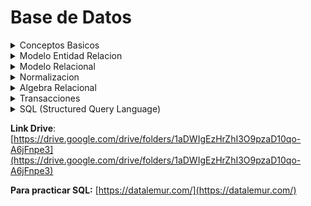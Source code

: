 # Base de Datos

<details>
<summary>Conceptos Basicos</summary>

- **Conceptos Basicos**

  [Conceptos básicos.pdf](assets/Conceptos_bsicos.pdf)

  - **Datos:** Son la **mínima unidad semántica**, por sí solos son irrelevantes como apoyo a la toma de decisiones.
  - **Informacion:** **Conjunto de datos procesados y que tienen un significado** (relevancia, propósito y contexto), y que por lo tanto son de utilidad para quién debe tomar decisiones, al disminuir su incertidumbre.

  <details>
  <summary>Base de datos (BD)</summary>
  Una base de datos es una coleccion de datos relacionados.

  > **Definicion completa:** Una base de datos es una colección o conjunto de datos interrelacionados con un propósito específico vinculado a la resolución de un problema del mundo real

  <span style="color: red">**Definir**</span> una B. D. <strong>implica</strong> especificar los <strong>tipos de datos, estructuras y restricciones</strong> de los datos que se almacenarán en la B. D.

  <span style="color: red">**La construcción**</span> de la B. D. es el proceso consistente en <strong>almacenar los datos en algún medio de almacenamiento controlado por el DBMS.</strong>

  <span style="color: red">**La manipulación**</span> de una B. D. incluye funciones como la <strong>consulta</strong> de la B. D. para <strong>recuperar datos específicos</strong>, <strong>actualizar</strong> la B. D. para reflejar los cambios introducidos en el minimundo y <strong>generar informes</strong> a partir de los datos.

  <span style="color: red">**Compartir**</span> una B. D. <strong>permite</strong> que varios usuarios y programas <strong>accedan</strong> a la B. D. en forma <strong>simultánea</strong>.
  </details>
  <details>
  <summary>Caracteristicas implicitas de las bases de datos</summary>
  - Una B. D. representa algún aspecto del mundo real, lo que en ocasiones se denomina minimundo o universo de discurso. Los cambios introducidos en el minimundo se reflejan en ella.
  - Una B. D. es una colección de datos lógicamente coherente con algún tipo de significado inherente. No es correcto denominar B. D. a un surtido aleatorio de datos.
  - Una B. D. se diseña, construye y rellena con datos para un propósito específico. Dispone de un grupo pretendido de usuarios y algunas aplicaciones preconcebidas en las que esos usuarios están interesados.
  </details>
  <details>
  <summary>Database management system (DBMS)</summary>
  **Objetivos**
  - Evitar redundancia e inconsistencia de datos
  - Permitir acceso a los datos en todo momento
  - Evitar anomalias en el acceso concurrente
  - Restriccion a accesos no autorizados→seguridad
  - Suministro de almacenamiento persitente de datos ante fallos
  - Integridad de los datos
  - Backups
  </details>

  **Normalizar** los datos significa que los vamos a llevar a un esquema que **garantiza** la calidad de los datos

  Una dependencia funcional es una restriccion que se establece entre dos relaciones de base de datos

  ---
  <details>
  <summary>Trabajo Practico: Conceptos Basicos</summary>
  [Bases de Datos 2025 - Trabajo Práctico_ Conceptos básicos.pdf](assets/Bases_de_Datos_2025_-_Trabajo_Prctico__Conceptos_bsicos.pdf)
  1. Las principales caracteristicas que presenta la metodologia de bases de datos frente a la metodologia de procesamiento de archivos son:
      - **Naturaleza autodescriptiva de un sistema de base de datos**: Un sistema de bases de datos no solo contiene la propia base de datos, sino tambien una completa definicion de la estructura de la bases de datos y sus restricciones.
      - **Aislamiento entre programas y datos, y abstraccion de datos**: Los DBMS permiten la independencia entre programas y datos, evitando que cambios en la estructura de datos afecten a los programas. Además, las bases de datos orientadas a objetos incluyen operaciones sobre datos, facilitando la abstracción y simplificando el acceso sin conocer los detalles internos.
      - **Soporte de varias vistas de los datos**: Un DBMS multiusuario cuyos usuarios tienen variedad de diferentes aplicaciones debe ofrecer facilidades para definir varias vistas, una **vista** puede ser un subconjunto de la base de datos o puede contener datos virtuales derivados de los arDBMSchivos de la base de datos pero que no estan explicitamente almacenados
      - **Comparticion de datos y procesamiento de transacciones multiusuario**: Un DBMS multiusuario permite que varios usuarios accedan a la base de datos simultáneamente, asegurando el control de concurrencia para evitar conflictos. Los sistemas OLTP garantizan transacciones seguras y correctas. Las transacciones deben cumplir propiedades como aislamiento y atomicidad para mantener la integridad de los datos.
  2. Los actores que intervienen en el diseño, uso y mantenimiento de una Base de Datos puede depender de la estrcutura organizacional, en el caso de una base de datos pequeña un usuario normalmente define, contruye y manipula la base de datos. Sin embargo en organizaciones mas grandes los actores que inetervienen son:
      - **Administradores de las bases de datos**: la administracion de la base de datos es responsabilidad del DBA ***(database administrator).*** el DBA es responsable del acceso autorizado a la base de datos, de la coordinacion y monitorizacion de su uso, y de adquirir los recursos software y hardware necesarios.
      - **Diseñadores de las bases de datos**: Estos son los responsables de identificar los datos que se almacenaran y de elegir las estructuras apropiadas para representar y almacenar estos datos, ademas es responsabilidad de ellos comunicarse con todos los presuntos usuarios para conocer sus requisitos a fines de conseguir lograr un diseño que cumpla con sus necesidades.
      - **Usuarios finales**: Estas son las personas cuyos trabajos requiren acceso a la base de datos para realizar consultas, actualizaciones e informes
      Pregunta: Que actor interviene en el mantenimiento, es el administrador?
  3. Las diferentes ventajas de utilizar una metodologia DBMS *(database managament system),* son:
      - **Control de la redundancia:** se refiere, a la capacidad de la base de datos de no cometer errores de guardar un mismo tipo de dato con distintos datos.
      - **Restriccion del acceso no autorizado**: Es la capacidad de no permitir que cualquier persona que utiliza la base de datos, pueda acceder a la base de datos completa. Por ejemplo, los datos financieros se puede considerar confidenciales, y solo las personas autorizadas pueden acceder a ellos.
      - **Almacenamiento persistente para los objetos del programa:** La metodologia DBMS se encarga de guardar y recuperar directamente estructuras de objetos, manteniendo la compatibilidad con los lenguajes de programacion orientado a objetos.
      - **Suministro de estructuras de almacenamiento para un procesamiento eficaz de las consultas:** Esta especializado en acelerar la busqueda de datos en los discos de los registros utilizando unos archivos auxiliares utilizando indices.
      - **Copia de seguridad y recuperacion**
  4. 
  </details>

</details>

<details>
<summary>Modelo Entidad Relacion</summary>

- **Modelo Entidad Relacion**
    
    [Modelo Entidad Relación.pdf](assets/Modelo_Entidad_Relacin.pdf)
    
    > El modelado de datos es un proceso que permite a las organizaciones descubrir, diseñar, visualizar, estandarizar e implementar activos de datos de alta calidad a través de una interfaz gráfica intuitiva.
    > 
    - Está basado en una percepción del mundo real consistente en objetos básicos, llamados entidades, y de relaciones entre estos objetos. es uno de los diferentes modelos de datos semánticos.
    - El aspecto semántico del modelo yace en la representación del significado de los datos.
    - Es extremadamente útil para hacer corresponder los significados e interacciones de las empresas del mundo real con un esquema conceptual.
    
    Hay **tres** nociones básicas que emplea el modelo de datos E-R:
    
    - Conjuntos de entidades
    - Conjuntos de relaciones
    - Atributos.
    <details>
    <summary>Conjunto de entidades</summary>
    </details>
    <details>
    <summary>Conjunto de relaciones</summary>
    </details>
    <details>
    <summary>Atributos</summary>
    - Describen propiedades que posee cada miembro de un conjunto de entidades
    - Posibles atributos del conjunto de entidades cliente son id-cliente, nombre-cliente, calle-cliente y ciudad-cliente.
    - Para cada atributo hay un conjunto de valores permitidos, llamados el dominio.
    - En ciertas ocasiones, **las relaciones también pueden tener atributos.**
    - El atributo que permite identificar unívocamente a la entidad, recibe el nombre de clave primaria. (identificar univocamente la entidad significa que esta no se puede repetir, por ejemplo para una persona seria el DNI).
    
    ### Clasificacion de atributos
    
    Los atributos pueden ser:
    
    - **Simples y compuestos:**
        - Los **simples** NO pueden subdividirse.
        - Los compuestos, en cambio, se pueden dividir en subpartes (es decir, en otros atributos). Por ejemplo, una dirección **puede** estar compuesta por los atributos calle, número y localidad
    - **Monovalorados y multivalorados:**
        - Los **monovalorados** tiene un valor sólo para una entidad; por ejemplo, el atributo número-préstamo.
        - El atributo número-teléfono para cualquier empleado puede tener cero, uno o más números de teléfono. Este tipo de atributo se llama **multivalorado**.
    - **Derivados**: El valor para este tipo de atributo se puede derivar de los valores de otros atributos o entidades relacionados. Por ejemplo, si la entidad cliente tiene el atributo fecha-nacimiento y edad, la edad deriva de la fecha de nacimiento. Si la entidad cliente tiene un atributo cantidad-préstamos, se puede derivar contando el número de entidades préstamo asociadas con ese cliente.
    </details>
    
    ### Diagrama entidad- relación
    
    **Expresar gráficamente estructura lógica general de una base de datos.**
    
    **Consta de los siguientes componentes principales:**
    
    - **Rectángulos**, que representan entidades.
    - **Elipses**, que representan atributos **(el atributo clave se subraya).**
    - **Rombos**, que representan relaciones.
    - **Líneas**, que unen atributos a conjuntos de entidades y entidades a relaciones.
    - **Elipses dobles**, que representan atributos multivalorados.
    - **Elipses discontinuas**, que denotan atributos derivados.
    - **Líneas dobles**, que indican participación total de una entidad en una relación.
    - **Rectángulos dobles**, que representan conjuntos de entidades débiles.
    
    ### Diagrama E-R correspondiente a clientes y préstamos.
    
    ![Captura de pantalla_2025-03-31_08-42-54.png](assets/Captura_de_pantalla_2025-03-31_08-42-54.png)
    
    ![Captura de pantalla_2025-03-31_09-14-50.png](assets/Captura_de_pantalla_2025-03-31_09-14-50.png)
    
    Aunque los conceptos básicos de **E-R** pueden modelar la mayoría de las características de las bases de datos, algunos aspectos de una base de datos pueden ser más adecuadamente expresados mediante ciertas extensiones:
    
    - Especialización.
    - Generalización.
    - Herencia de atributos
    - Agregación.
    
    ### Especializacion y Generaclizacion
    
    ![Captura de pantalla_2025-03-31_09-15-34.png](assets/Captura_de_pantalla_2025-03-31_09-15-34.png)
    
    Este diagrama es **Parcial y Superpuesto (Asumido por defecto)**
    
    **Cuando se usa especialización o generalización se debe definir la cobertura. Existen dos coberturas:**
    
    - **Total o parcial:** Es **total** cuando **cada entidad** de nivel más alto **debe pertenecer a una entidad de nivel más bajo**. Es parcial cuando algunas entidades de nivel más alto pueden no pertenecer a alguna entidad de nivel más bajo.
    - **Exclusiva o superpuesta**: Lo que se analiza es si un entidad del nivel más alto puede o no estar en más de una entidad de nivel más bajo. Si solo puede estar en una entidad de nivel más bajo, la cobertura es exclusiva; en tanto, si puede estar en varias, se denomina superpuesta.
    
    ### **Agregacion**
    
    Mecanismo de **abstracción** que lleva a considerar una interrelación y las entidades que participan, como una nueva entidad.
    
</details>

<details>
<summary>Modelo Relacional</summary>

- **Modelo Relacional**
    
    [Modelo Relacional.pdf](assets/Modelo_Relacional.pdf)
    
    ### Conceptos Basicos
    
    - El modelo relacional representa a una BD como una **colección de tablas**, las cuales se conforman por registros.
    - **Cada tabla se denomina relación** y está formada por filas horizontales y columnas verticales. **Cada fila representa un registro y se denomina tupla, mientras que cada columna representa un atributo del registro.**
    
    ### Selección de claves
    
    Si una entidad solo tiene un identificador, este identificador es clave primaria. Si la entidad tuviese varios identificadores, la selección de la **clave primaria (CP)** debe realizarse del siguiente modo:
    
    - Entre un identificador simple y uno compuesto, **debe tomarse el simple**.
    - Entre dos identificadores, **se debe optar por aquel de menos tamaño físico**.
    
    El resto de los identificadores será definido como **Clave Candidata (CC)**.
    
    ### Conversión de entidades
    
    - El proceso de conversión para obtener el esquema físico de una BD comienza con el análisis de las entidades definidas en el modelo lógico.
    - El proceso de conversión muestra que cada una de las entidades fuertes y débiles definidas deben transformarse en una tabla del modelo.
        
        ![Captura de pantalla_2025-04-07_08-25-51.png](assets/Captura_de_pantalla_2025-04-07_08-25-51.png)
        
    
    ### **Conversión de atributos multivalorados**
    
    - Por cada atributo multivalorado (ya sea de entidad o de relación) **se crea una tabla**.
    - Se **agrega un atributo** para el multivalorado.
    - Se **agrega como atributo la clave primaria de la tabla** que modela la entidad o relación a la cual pertenece el multivalorado.
    - **La clave primaria se forma con todos sus atributos**
        
        ![Captura de pantalla_2025-04-07_08-29-20.png](assets/Captura_de_pantalla_2025-04-07_08-29-20.png)
        
    
    ### Conversión de atributos compuestos
    
    ![Captura de pantalla_2025-04-07_08-36-13.png](assets/Captura_de_pantalla_2025-04-07_08-36-13.png)
    
    ### Conversión de relaciones
    
    ![Captura de pantalla_2025-04-07_08-48-25.png](assets/Captura_de_pantalla_2025-04-07_08-48-25.png)
    
    No toda entidad tiene que tener un foreign key (F.K.) con otra entidad
    
    ### Conversión de relaciones
    
    1. La clave primaria de Presidente se almacena en la tabla País como un atributo y pasa a ser foreing key.
    <span style="color: red">Presidente = (DNI, nombre, apellido)
    Pais = (id, nombre, cantidad_habitantes, DNI)
    - DNI: FOREING KEY de Presidente</span>
    2. La clave primaria de País almacena en la tabla Presidente como un atributo y pasa a ser foreing key.
    <span style="color: red">Pais = (id, nombre, cantidad_habitantes)
    Presidente = (DNI, nombre, apellido, id_país)
    - id_país: FOREING KEY de País</span>
    3. Las claves primarias de ambas entidades se guardan en la tabla de la otra entidad. Es decir, la tabla Presidente guardaría la clave primaria de País y la tabla País guardaría también la clave primaria de Presidente. Esta solución puede presentar redundancia,
    pero puede ser interesante en algunas ocasiones, dependiendo de las consultas que se vayan a realizar sobre estas tablas a nivel de aplicación. En este caso los atributos id_país y id_presidente serían foreign key (FK).
    <span style="color: red">Presidente = (DNI, nombre, apellido, id_país)
    id_país: FOREING KEY de País
    Pais = (id, nombre, cantidad_habitantes, DNI)
    DNI: FOREING KEY de Presidente</span>
    
    ![Captura de pantalla_2025-04-07_09-06-02.png](assets/Captura_de_pantalla_2025-04-07_09-06-02.png)
    
    ### Generalizaciones/Especializaciones
    
    Básicamente, **hay tres opciones para tratar una especialización**.
    
    1. **Eliminar las subentidades**, dejando sólo la entidad padre a la cual se le incorporan todos los atributos de sus hijos. Cada uno de ellos deberá ser no obligatorio.
        
        ![Captura de pantalla_2025-04-07_09-36-18.png](assets/Captura_de_pantalla_2025-04-07_09-36-18.png)
        
    2. **Eliminar la entidad padre**, dejando sólo las subentidades. Con esta solución, los atributos del padre deberán incluirse en cada uno de los hijos.
        
        ![Captura de pantalla_2025-04-07_09-36-34.png](assets/Captura_de_pantalla_2025-04-07_09-36-34.png)
        
    3. **Dejar todas las entidades de la jerarquía**, convirtiéndolas en relaciones uno a uno entre el padre y cada uno de los hijos.
        
        ![Captura de pantalla_2025-04-07_09-37-02.png](assets/Captura_de_pantalla_2025-04-07_09-37-02.png)
        
    
    Las tres soluciones **no** son aplicables en todos los casos.
    
    - Si la cobertura fuese parcial, la segunda solución no sería aplicable debido a que la conversión generaría un modelo no equivalente ya que se perdería información
    - La cobertura es la que determina la solución viable en cada caso.
    
    Si se analiza la cobertura superpuesta, la segunda solución no resulta práctica. Algunos elementos del padre se repiten en varios hijos, esto significa que se deberá repetir información en las subentidades generadas.
    
    Se puede afirmar que la tercera alternativa de solución es la que capta mejor la esencia de la
    herencia y, por ende, la que resulta más interesante aplicar. Sin embargo, esta solución es la que genera mayor número de entidades y relaciones en el modelo final. Esto podría significar, a futuro, problema de performance en la utilización de la B.D.
    
    ### Integridad referencial (IR)
    
    Propiedad deseable de las BD.
    
    - Asegura que un valor que aparece para un atributo en una tabla, aparezca además en otra tabla para el mismo atributo.
    - Plantea restricciones entre tablas y sirve para mantener la consistencia entre las tuplas de dichas tablas.
    - Ejemplo:
    Facturas = (nroFactura, fecha, monto, nroCliente (CF))
    Clientes = (nroCliente, nombre, dirección)
        - En la tabla Facturas, nroCliente es una CF. Esta CF permite establecer IR entre las tablas Facturas y Clientes. Notar que nroCliente es CP en Clientes.
    
    **Resumen de conversion con Multiplicidades**
    
    0..n → 1..1 Se guarda la cp de la entidad de 0..n en la tabla 1..1
    
    1..1 → 1..1 Se guarda la cp en la entidad que prefiera, pero siempre se guarda en alguna
    
    0..n → 0..n Se guarda la relacion con ambas claves primarias
    
</details>

<details>
<summary>Normalizacion</summary>

- **Normalizacion**
    
    [Normalizacion.pdf](assets/Normalizacion.pdf)
    
    ### Dependencias funcionales
    
    Una **dependencia funcional** es una **restricción** que se establece entre dos conjuntos de atributos de una tabla de la Base de Datos. 
    
    Una **dependencia funcional** es una **propiedad de la semántica** o significado de los atributos. Los diseñadores de la B. D. utilizarán su comprensión de la semántica de los atributos de R (esto es, cómo se relacionan unos con otros) para especificar las dependencias funcionales que deben mantenerse en todos los estados de relación r de R.
    
    ![Captura de pantalla_2025-04-03_12-17-57.png](assets/Captura_de_pantalla_2025-04-03_12-17-57.png)
    
    ![Captura de pantalla_2025-04-03_12-23-30.png](assets/Captura_de_pantalla_2025-04-03_12-23-30.png)
    
    ### Dependencia funcional transitiva
    
    ## Normalización
    
    > Técnica de diseño de BD que comienza examinando las relaciones que existen entre los atributos (dependencias funcionales). La normalización identifica el agrupamiento óptimo de estos atributos, con el fin de identificar un conjunto de relaciones que soporten adecuadamente los requisitos de datos de la organización.
    > 
    
    El **proposito** es producir un conjunto de relaciones (tablas) con una serie de propiedades deseables partiendo de los requisitos de datos de una organización.
    
    La **normalización** es un mecanismo que permite que un conjunto de tablas, que integran una BD, **cumpla** una serie de propiedades deseables. Estas **propiedades** consisten en evitar:
    
    - Redundancia de datos. → Evitar redundancia de datos no claves
    - Anomalías de actualización.
    - Pérdida de integridad de datos.
        
        [BASE DE DATOS 24-4.pdf](assets/BASE_DE_DATOS_24-4.pdf)
        
</details>

<details>
<summary>Algebra Relacional</summary>

- **Algebra Relacional**
    
    [Álgebra Relacional_modif_11-4.pdf](assets/lgebra_Relacional_modif_11-4.pdf)
    
    - Un modelo de datos debe incluir un conjunto de operaciones para manipular la base de datos junto con los conceptos necesarios para la definición de su estructura y restricciones.
    - El conjunto de operaciones básicas del modelo relacional es el **álgebra relacional**, el cual permite al usuario especificar las peticiones fundamentales de recuperación.
    - El resultado de una recuperación es una nueva relación, la cual puede estar constituida por una o más relaciones.
    <details>
    <summary>Razones por las que es importante el algebra relacional</summary>
    - El álgebra relacional es muy importante por varias razones. La primera, porque **proporciona** un **fundamento formal para las operaciones del modelo formal**.
    - La segunda razón, es que se utiliza como base para la implementación y optimización de consultas en los RDBMS (Sistemas de administración de bases de datos relacionales). Tercera, porque algunos de sus conceptos se han incorporado al lenguaje estándar de consultas SQL para los RDBMS.
    </details>
    
    ### Tipos de Operadores Básicos
    
    **Unarios: Operan sobre una sola relación:**
    <details>
    <summary>Selección ($σ$)</summary>
    - Se emplea para seleccionar un subconjunto de las tuplas que satisfacen un predicado.
    - Se puede considerar esta operación como un filtro que mantiene sólo las tuplas que satisfacen una determinada condición.
    
    **Filtra filas (tuplas) que cumplen una condición.**
    
    ![Captura de pantalla_2025-04-14_08-45-04.png](assets/Captura_de_pantalla_2025-04-14_08-45-04.png)
    </details>
    <details>
    <summary>Proyección ($π$)</summary>
    - Permite presentar los atributos especificados de una relación y no presentar el resto.
    - Esta operación selecciona ciertas columnas de la tabla y descarta otras.
    
    Va a ser 0 si la tabla original es vacia, sino un elemento al menos va tener
    
    **Elige columnas específicas.**
    
    ![Captura de pantalla_2025-04-14_08-48-03.png](assets/Captura_de_pantalla_2025-04-14_08-48-03.png)
    
    ![Captura de pantalla_2025-04-14_08-49-17.png](assets/Captura_de_pantalla_2025-04-14_08-49-17.png)
    </details>
    <details>
    <summary>Renombre ($ρ$)</summary>
    - Define un alias para una relación.
    - Útil para evitar ambigüedades cuando una relación aparece más de una vez en una consulta.
    - Esta operación aplicada a una relación R de grado n aparece denotada de cualquiera de estas tres formas:
        
        ![Captura de pantalla_2025-04-14_08-50-32.png](assets/Captura_de_pantalla_2025-04-14_08-50-32.png)
        
        ![Captura de pantalla_2025-04-14_08-51-04.png](assets/Captura_de_pantalla_2025-04-14_08-51-04.png)
        
        **Combina dos relaciones con el mismo esquema (atributos).**
        
    </details>
    
    **Binarios: operan sobre dos relaciones:**
    <details>
    <summary>Producto cartesiano ($x$)</summary>
    - El producto cartesiano es una operación que, a partir de dos relaciones vincula cada tupla de una de las relaciones con cada tupla de la otra relación.
    - La operación aplicada es, por sí misma, absurda. Es útil cuando va seguida por una selección que correlaciones los valores de los atributos procedentes de las relaciones componentes.
    - Número de columnas de $R x S$ = Cols. de R + Cols. de S
    - Número de tuplas de $R x S$ = Tuplas de R * Tuplas de S
    - Para evitar ambigüedades: Usar sintaxis tabla.columna
        
        ![Captura de pantalla_2025-04-14_08-56-55.png](assets/Captura_de_pantalla_2025-04-14_08-56-55.png)
        
    </details>
    <details>
    <summary>Unión (U)</summary>
    - Equivale a la unión matemática de conjuntos.
    - Las tuplas repetidas son eliminadas.
    - Las relaciones a unir deben ser **compatibles** (Igual número de atributos
    Dominios iguales dos a dos)
    
    ![Captura de pantalla_2025-04-14_09-00-28.png](assets/Captura_de_pantalla_2025-04-14_09-00-28.png)
    </details>
    <details>
    <summary>Diferencia (-)</summary>
    - Equivale a la diferencia matemática de conjuntos.
    - Incluye tuplas que están en una relación pero no en la otra.
    </details>
    
    ### Operaciones adicionales.
    <details>
    <summary>Producto natural (⨝)</summary>
    - Combina los elementos de la primera relación que se relacionan con los elementos de la segunda relación.
    - Simplifica consultas que combinan varias relaciones.
    - Es una reunión con el operador de igualdad para combinar los atributos comunes de las relaciones.
    - No especifica explícitamente el predicado de combinación y la selección se hace en base a los campos comunes.
    
    *(Es lo mismo que realizar una operación de selección posterior a un
    producto cartesiano.)*
    
    ![Captura de pantalla_2025-04-14_09-16-15.png](assets/Captura_de_pantalla_2025-04-14_09-16-15.png)
    </details>
    <details>
    <summary>Intersección ($∩$)</summary>
    - Equivale a la intersección matemática de conjuntos.
    - Incluye tuplas que están en todas las relaciones.
    - Incluye las tuplas que están en $R$ y en $S$.
        
        ![Captura de pantalla_2025-04-14_09-17-49.png](assets/Captura_de_pantalla_2025-04-14_09-17-49.png)
        
    </details>
    <details>
    <summary>Asignación (🡨)</summary>
    - Crea una nueva relación a partir de otra.
    - Lo que se asigna puede ser una relación existente o el resultado de una operación.
    
    > Nueva 🡨 Expresión de AR
    > 
    </details>
    <details>
    <summary>División (”/”)</summary>
    - Retorna aquellos elementos de la primera relación que se relacionan con todos los elementos de la segunda relación.
    - $A/B$ retorna los elementos de A que se relacionan con todos los elementos de B, donde las columnas de B deben estar incluidas en las columnas de A.
    
    ![Captura de pantalla_2025-04-14_09-44-10.png](assets/Captura_de_pantalla_2025-04-14_09-44-10.png)
    
    </details>
    <details>
    <summary>Ejercicios</summary>
    ![Captura de pantalla_2025-04-14_09-25-59.png](assets/Captura_de_pantalla_2025-04-14_09-25-59.png)
    
    **$σ_{Libros.añoEdicion=2015}$**($π_{Libro-Edicion.AñoEdicion, Libros.titulo}$(Libro-Editorial $X$ Libros))
    
    ![Captura de pantalla_2025-04-14_09-56-31.png](assets/Captura_de_pantalla_2025-04-14_09-56-31.png)
    
    ($σ_{Editoriales.Denominacion = "Ediciones A"}$)
    
    ![Captura de pantalla_2025-04-14_09-19-24.png](assets/Captura_de_pantalla_2025-04-14_09-19-24.png)
    
    $σ_{codigo, apellido, nombre}$(Socios)
    
    </details>

</details>

<details>
<summary>Transacciones</summary>

- **Transacciones**
    
    [Transacciones.pdf](assets/Transacciones.pdf)
    
    <details>
    <summary>Transacciones (Conceptos - Estados de ejecución - Planificiones)</summary>
    ...
    </details>
    <details>
    <summary>Transacciones (Control de concurrencia - Bloqueos - Protocolos - Granularidad - Interbloqueos)</summary>
    ...
    </details>
    <details>
    <summary>Transacciones (Técnicas de recuperación de Bases de Datos)</summary>
    ...
    </details>

</details>

<details>
<summary>SQL (Structured Query Language)</summary>

- **SQL (Structured Query Language)**
    
    [Tips Sobre SQL.pdf](assets/Tips_Sobre_SQL.pdf)
    
    [ClaseSQLC31.sql](assets/ClaseSQLC31.sql)
    
    - **Guia de comandos**
        
        ![carbon (10).png](assets/carbon_(10).png)
        

---

- **Trabajos Practicos**
    <details>
    <summary>Tp1 (Modelo Entidad Relacion)</summary>
    ...
    </details>
    <details>
    <summary>Tp2 (Modelo Relacional)</summary>
    ...
    </details>
    <details>
    <summary>Tp3 (Algebra Relacional)</summary>
    ...
    </details>
    <details>
    <summary>TP4 (Normalizacion)</summary>
    ...
    </details>
    <details>
    <summary>Tp5 (Transacciones)</summary>
    ...
    </details>
    <details>
    <summary>TP's SQL</summary>
    ...
    </details>

</details>

**Link Drive**: [https://drive.google.com/drive/folders/1aDWIgEzHrZhI3O9pzaD10qo-A6jFnpe3](https://drive.google.com/drive/folders/1aDWIgEzHrZhI3O9pzaD10qo-A6jFnpe3)

**Para practicar SQL:** [https://datalemur.com/](https://datalemur.com/)
